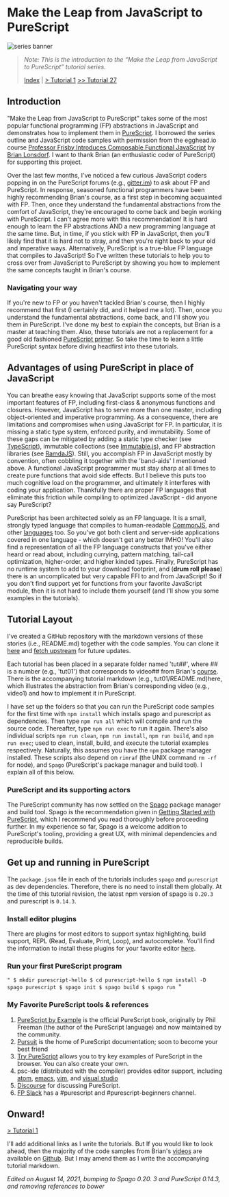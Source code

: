 # Make the Leap from JavaScript to PureScript

![series banner](resources/glitched-abstract.jpg)

> *Note: This is the introduction to the “Make the Leap from JavaScript to PureScript” tutorial series.*
>
> [Index](https://github.com/adkelley/javascript-to-purescript/tree/master/md) | [> Tutorial 1](https://github.com/adkelley/javascript-to-purescript/tree/master/tut01) [>> Tutorial 27](https://github.com/adkelley/javascript-to-purescript/tree/master/tut27)

## Introduction

"Make the Leap from JavaScript to PureScript" takes some of the most popular functional programming (FP) abstractions in JavaScript and demonstrates how to implement them in [PureScript](http://www.purescript.org). I borrowed the series outline and JavaScript code samples with permission from the egghead.io course [Professor Frisby Introduces Composable Functional JavaScript](https://egghead.io/courses/professor-frisby-introduces-composable-functional-javascript) by
[Brian Lonsdorf](https://github.com/DrBoolean).  I want to thank Brian (an enthusiastic coder of PureScript) for supporting this project.


Over the last few months, I've noticed a few curious JavaScript coders popping in on the PureScript forums (e.g., [gitter.im](https://gitter.im/purescript/purescript)) to ask about FP and PureScript.  In response, seasoned functional programmers have been highly recommending Brian's course, as a first step in becoming acquainted with FP. Then, once they understand the fundamental abstractions from the comfort of JavaScript, they're encouraged to come back and begin working with PureScript.  I can't agree more with this recommendation!  It is hard enough to learn the FP abstractions AND a new programming language at the same time.  But, in time, if you stick with FP in JavaScript, then you'll likely find that it is hard not to stray, and then you're right back to your old and imperative ways. Alternatively, PureScript is a true-blue FP language that compiles to JavaScript!  So I've written these tutorials to help you to cross over from JavaScript to PureScript by showing you how to implement the same concepts taught in Brian's course.

### Navigating your way

If you're new to FP or you haven't tackled Brian's course, then I highly recommend that first (I certainly did, and it helped me a lot). Then, once you understand the fundamental abstractions, come back, and I'll show you them in PureScript. I've done my best to explain the concepts, but Brian is a master at teaching them.  Also, these tutorials are not a replacement for a good old fashioned [PureScript primer](https://leanpub.com/purescript). So take the time to learn a little PureScript syntax before diving headfirst into these tutorials.

## Advantages of using PureScript in place of JavaScript

You can breathe easy knowing that JavaScript supports some of the most important features of FP, including first-class & anonymous functions and closures.  However, JavaScript has to serve more than one master, including object-oriented and imperative programming.  As a consequence, there are limitations and compromises when using JavaScript for FP. In particular, it is missing a static type system, enforced purity, and immutability.  Some of these gaps can be mitigated by adding a static type checker (see [TypeScript](https://www.typescriptlang.org/)), immutable collections (see [Immutable.js](https://facebook.github.io/immutable-js/)), and FP abstraction libraries (see [RamdaJS](http://ramdajs.com)). Still, you accomplish FP in JavaScript mostly by convention, often cobbling it together with the 'band-aids' I mentioned above. A functional JavaScript programmer must stay sharp at all times to create pure functions that avoid side effects.  But I believe this puts too much cognitive load on the programmer, and ultimately it interferes with coding your application.  Thankfully there are proper FP languages that eliminate this friction while compiling to optimized JavaScript - did anyone say PureScript?

PureScript has been architected solely as an FP language. It is a small, strongly typed language that compiles to human-readable [CommonJS](https://en.wikipedia.org/wiki/CommonJS), and other [languages](https://github.com/andyarvanitis/purescript-native) too. So you've got both client and server-side applications covered in one language - which doesn't get any better IMHO! You'll also find a representation of all the FP language constructs that you've either heard or read about, including currying, pattern matching, tail-call optimization, higher-order, and higher kinded types.  Finally, PureScript has no runtime system to add to your download footprint, and (**drum roll please**) there is an uncomplicated but very capable FFI to and from JavaScript! So if you don't find support yet for functions from your favorite JavaScript module, then it is not hard to include them yourself (and I'll show you some examples in the tutorials).

## Tutorial Layout

I've created a GitHub repository with the markdown versions of these stories (i.e., README.md) together with the code samples. You can clone it [here](https://github.com/adkelley/javascript-to-purescript) and [fetch upstream](https://help.github.com/articles/syncing-a-fork/) for future updates.

Each tutorial has been placed in a separate folder named 'tut##', where ## is a number (e.g., 'tut01') that corresponds to video## from Brian's [course](https://egghead.io/courses/professor-frisby-introduces-composable-functional-javascript). There is the accompanying tutorial markdown (e.g., tut01/README.md)here, which illustrates the abstraction from Brian's corresponding video (e.g., video1) and how to implement it in PureScript.

I have set up the folders so that you can run the PureScript code samples for the first time with `npm install` which installs spago and purescript as dependencies.  Then type `npm run all` which will compile and run the source code.  Thereafter, type `npm run exec` to run it again. There's also individual scripts `npm run clean`, `npm run install`, `npm run build`, and `npm run exec`; used to clean, install, build, and execute the tutorial examples respectively. Naturally, this assumes you have the `npm` package manager installed. These scripts also depend on `rimraf` (the UNIX command `rm -rf` for node), and `Spago` (PureScript's package manager and build tool). I explain all of this below.

### PureScript and its supporting actors
The PureScript community has now settled on the [Spago](https://github.com/purescript/spago) package manager and build tool.  Spago is the recommendation given in [Getting Started with PureScript](https://github.com/purescript/documentation/blob/master/guides/Getting-Started.md), which I recommend you read thoroughly before proceeding further. In my experience so far, Spago is a welcome addition to PureScript's tooling, providing a great UX, with minimal dependencies and reproducible builds.

## Get up and running in PureScript
The `package.json` file in each of the tutorials includes `spago` and `purescript` as dev dependencies.  Therefore, there is no need to install them globally. At the time of this tutorial revision, the latest npm version of spago is `0.20.3` and purescript is `0.14.3`.

### Install  editor plugins
There are plugins for most editors to support syntax highlighting, build support, REPL (Read, Evaluate, Print, Loop), and autocomplete. You'll find the information to install these plugins for your favorite editor [here](https://github.com/purescript/documentation/blob/master/ecosystem/Editor-and-tool-support.md).

### Run your first PureScript program

`"
$ mkdir purescript-hello
$ cd purescript-hello
$ npm install -D spago purescript
$ spago init
$ spago build
$ spago run
`"


### My Favorite PureScript tools & references

1. [PureScript by Example](https://book.purescript.org) is the official PureScript book, originally by Phil Freeman (the author of the PureScript language) and now maintained by the community.
2. [Pursuit](https://pursuit.purescript.org) is the home of PureScript documentation; soon to become your best friend
3. [Try PureScript](http://try.purescript.org/) allows you to try key examples of PureScript in the browser.  You can also create your own.
4. psc-ide (distributed with the compiler) provides editor support, including [atom](https://github.com/nwolverson/atom-ide-purescript), [emacs]( https://github.com/epost/psc-ide-emacs), [vim](https://github.com/FrigoEU/psc-ide-vim), and [visual studio]( https://github.com/nwolverson/vscode-ide-purescript)
5. [Discourse](https://discourse.purescript.org/) for discussing PureScript.
6.  [FP Slack](https://functionalprogramming.slack.com/#/) has a #purescript and #purescript-beginners channel.

## Onward!

[> Tutorial 1](https://github.com/adkelley/javascript-to-purescript/tree/master/tut01)

I'll add additional links as I write the tutorials. But If you would like to look ahead, then the majority of the code samples from Brian's [videos](https://egghead.io/courses/professor-frisby-introduces-composable-functional-javascript) are available on [Github](https://github.com/adkelley/javascript-to-purescript). But I may amend them as I write the accompanying tutorial markdown.  

*Edited on August 14, 2021, bumping to Spago 0.20. 3 and PureScript 0.14.3, and removing references to bower*
